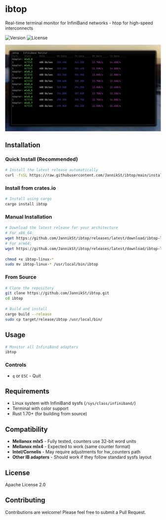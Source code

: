 # ibtop

Real-time terminal monitor for InfiniBand networks - htop for high-speed interconnects

![Version](https://img.shields.io/badge/version-0.1.0-blue)
![License](https://img.shields.io/badge/license-Apache-green)

![Screenshot](docs/screenshot.png)

## Installation

### Quick Install (Recommended)

```bash
# Install the latest release automatically
curl -fsSL https://raw.githubusercontent.com/JannikSt/ibtop/main/install.sh | bash
```

### Install from crates.io

```bash
# Install using cargo
cargo install ibtop
```

### Manual Installation

```bash
# Download the latest release for your architecture
# For x86_64:
wget https://github.com/JannikSt/ibtop/releases/latest/download/ibtop-linux-amd64
# For arm64:
wget https://github.com/JannikSt/ibtop/releases/latest/download/ibtop-linux-arm64

chmod +x ibtop-linux-*
sudo mv ibtop-linux-* /usr/local/bin/ibtop
```

### From Source

```bash
# Clone the repository
git clone https://github.com/JannikSt/ibtop.git
cd ibtop

# Build and install
cargo build --release
sudo cp target/release/ibtop /usr/local/bin/
```

## Usage

```bash
# Monitor all InfiniBand adapters
ibtop
```

### Controls

- `q` or `ESC` - Quit

## Requirements

- Linux system with InfiniBand sysfs (`/sys/class/infiniband/`)
- Terminal with color support
- Rust 1.70+ (for building from source)

## Compatibility

- **Mellanox mlx5** - Fully tested, counters use 32-bit word units
- **Mellanox mlx4** - Expected to work (same counter format)
- **Intel/Cornelis** - May require adjustments for hw_counters path
- **Other IB adapters** - Should work if they follow standard sysfs layout

## License

Apache License 2.0

## Contributing

Contributions are welcome! Please feel free to submit a Pull Request.
